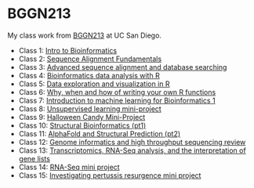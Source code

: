 # BGGN213
My class work from [BGGN213](https://bioboot.github.io/bggn213_F24/) at 
UC San Diego.

- Class 1: [Intro to Bioinformatics](https://github.com/lisannesto/bggn213_github/tree/main/W1%20-%20Intro%20bioinformatics)
- Class 2: [Sequence Alignment Fundamentals](https://github.com/lisannesto/bggn213_github/tree/main/W1%20-%20Intro%20bioinformatics)
- Class 3: [Advanced sequence alignment and database searching](https://github.com/lisannesto/bggn213_github/tree/main/W2%20-%20Sequence%20alignment)
- Class 4: [Bioinformatics data analysis with R](https://github.com/lisannesto/bggn213_github/tree/main/W2%20-%20Sequence%20alignment)
- Class 5: [Data exploration and visualization in R](https://github.com/lisannesto/bggn213_github/tree/main/W3%20-%20Bioinformatics%20with%20R)
- Class 6: [Why, when and how of writing your own R functions](https://github.com/lisannesto/bggn213_github/blob/main/W3%20-%20Bioinformatics%20with%20R/class6bggninfo.md)
- Class 7: [Introduction to machine learning for Bioinformatics 1](https://github.com/lisannesto/bggn213_github/tree/main/W4%20-%20Writing%20own%20R%20function)
- Class 8: [Unsupervised learning mini-project](https://github.com/lisannesto/bggn213_github/tree/main/W4%20-%20Writing%20own%20R%20function)
- Class 9: [Halloween Candy Mini-Project](https://github.com/lisannesto/bggn213_github/tree/main/W5%20-%20Machine%20learning)
- Class 10: [Structural Bioinformatics (pt1)](https://github.com/lisannesto/bggn213_github/tree/main/W5%20-%20Machine%20learning)
- Class 11: [AlphaFold and Structural Prediction (pt2)](https://github.com/lisannesto/bggn213_github/tree/main/W6%20-%20UNIX%20and%20GIT)
- Class 12: [Genome informatics and high throughput sequencing review](https://github.com/lisannesto/bggn213_github/tree/main/W6%20-%20UNIX%20and%20GIT)
- Class 13: [Transcriptomics, RNA-Seq analysis, and the interpretation of gene lists](https://github.com/lisannesto/bggn213_github/tree/main/W7%20-%20Structural%20bioinformatics)
- Class 14: [RNA-Seq mini project](https://github.com/lisannesto/bggn213_github/tree/main/W7%20-%20Structural%20bioinformatics)
- Class 15: [Investigating pertussis resurgence mini project](https://github.com/lisannesto/bggn213_github/tree/main/W8%20-%20Genome%20informatics)